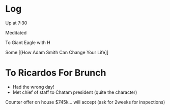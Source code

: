 

# Log

Up at 7:30

Meditated 

To Giant Eagle with H

Some [[How Adam Smith Can Change Your Life]]

# To Ricardos For Brunch
- Had the wrong day!
- Met chief of staff to Chatam president (quite the character)

Counter offer on house $745k... will accept (ask for 2weeks for inspections)


